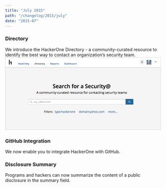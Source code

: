 ```yaml
---
title: "July 2015"
path: "/changelog/2015/july"
date: "2015-07"
---
```


### Directory
We introduce the HackerOne Directory - a community-curated resource to identify the best way to contact an organization’s security team.
![july_2015_directory](./images/july_2015_directory.png)

### GitHub Integration
We now enable you to integrate HackerOne with GitHub.

### Disclosure Summary
Programs and hackers can now summarize the content of a public disclosure in the summary field.
